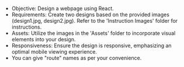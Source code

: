 

- Objective: Design a webpage using React.
- Requirements: Create two designs based on the provided images (design1.jpg, design2.jpg). Refer to the 'Instruction Images' folder for instructions.
- Assets: Utilize the images in the 'Assets' folder to incorporate visual elements into your design.
- Responsiveness: Ensure the design is responsive, emphasizing an optimal mobile viewing experience.
- You can give "route" names as per your convenience.
